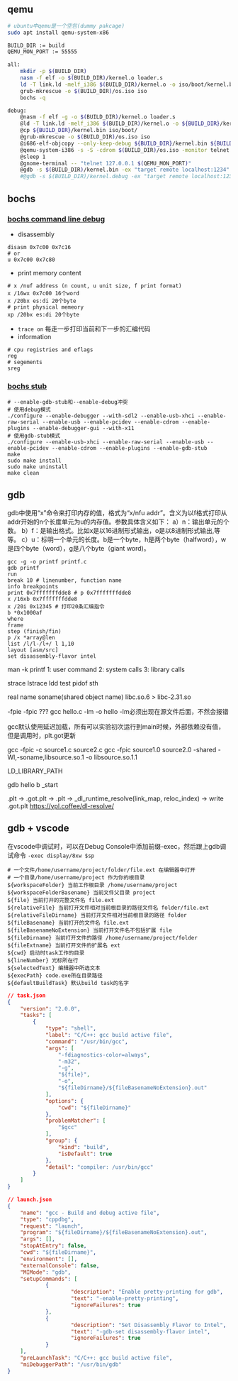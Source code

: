 ## qemu
```bash
# ubuntu中qemu是一个空包(dummy pakcage)
sudo apt install qemu-system-x86
```
```bash
BUILD_DIR := build
QEMU_MON_PORT := 55555

all:
	mkdir -p $(BUILD_DIR)
	nasm -f elf -o $(BUILD_DIR)/kernel.o loader.s
	ld -T link.ld -melf_i386 $(BUILD_DIR)/kernel.o -o iso/boot/kernel.bin
	grub-mkrescue -o $(BUILD_DIR)/os.iso iso
	bochs -q

debug:
	@nasm -f elf -g -o $(BUILD_DIR)/kernel.o loader.s
	@ld -T link.ld -melf_i386 $(BUILD_DIR)/kernel.o -o ${BUILD_DIR}/kernel.bin
	@cp ${BUILD_DIR}/kernel.bin iso/boot/
	@grub-mkrescue -o $(BUILD_DIR)/os.iso iso
	@i686-elf-objcopy --only-keep-debug ${BUILD_DIR}/kernel.bin ${BUILD_DIR}/kernel.debug
	@qemu-system-i386 -s -S -cdrom $(BUILD_DIR)/os.iso -monitor telnet::$(QEMU_MON_PORT),server,nowait &
	@sleep 1
	@gnome-terminal -- "telnet 127.0.0.1 $(QEMU_MON_PORT)"
	@gdb -s $(BUILD_DIR)/kernel.bin -ex "target remote localhost:1234"
	#@gdb -s $(BUILD_DIR)/kernel.debug -ex "target remote localhost:1234"
```

## bochs
### [bochs command line debug](https://bochs.sourceforge.io/doc/docbook/user/internal-debugger.html)
- disassembly
```shell
disasm 0x7c00 0x7c16 
# or
u 0x7c00 0x7c80
```
- print memory content
``` shell
# x /nuf address (n count, u unit size, f print format)
x /16wx 0x7c00 16个word
x /20bx es:di 20个byte
# print physical memeory
xp /20bx es:di 20个byte 
```
- ```trace on``` 每走一步打印当前和下一步的汇编代码
- information
```shell
# cpu registries and eflags 
reg
# segements
sreg
```

### [bochs stub](https://bochs.sourceforge.io/doc/docbook/user/compiling.html)
```shell
# --enable-gdb-stub和--enable-debug冲突
# 使用debug模式
./configure --enable-debugger --with-sdl2 --enable-usb-xhci --enable-raw-serial --enable-usb --enable-pcidev --enable-cdrom --enable-plugins --enable-debugger-gui --with-x11
# 使用gdb-stub模式
./configure --enable-usb-xhci --enable-raw-serial --enable-usb --enable-pcidev --enable-cdrom --enable-plugins --enable-gdb-stub
make
sudo make install
sudo make uninstall
make clean
```
## gdb
gdb中使用“x”命令来打印内存的值，格式为“x/nfu addr”。含义为以f格式打印从addr开始的n个长度单元为u的内存值。参数具体含义如下：
a）n：输出单元的个数。
b）f：是输出格式。比如x是以16进制形式输出，o是以8进制形式输出,等等。
c）u：标明一个单元的长度。b是一个byte，h是两个byte（halfword），w是四个byte（word），g是八个byte（giant word)。
```shell
gcc -g -o printf printf.c
gdb printf
run
break 10 # linenumber, function name
info breakpoints
print 0x7fffffffdde8 # p 0x7fffffffdde8
x /16xb 0x7fffffffdde8
x /20i 0x12345 # 打印20条汇编指令
b *0x1000af
where
frame
step (finish/fin)
p /x *array@len
list /l/l-/l+/ l 1,10
layout [asm/src]
set disassembly-flavor intel
```

man -k printf
1: user command
2: system calls
3: library calls

strace
lstrace
ldd test
pidof sth

real name
soname(shared object name)
libc.so.6 > libc-2.31.so

-fpie -fpic ???
gcc hello.c -lm -o hello
-lm必须出现在源文件后面，不然会报错

gcc默认使用延迟加载，所有可以实验初次运行到main时候，外部依赖没有值，但是调用时，plt.got更新

gcc -fpic -c source1.c source2.c
gcc -fpic source1.0 source2.0 -shared -Wl,-soname,libsource.so.1 -o libsource.so.1.1

LD_LIBRARY_PATH

gdb hello
b _start

.plt -> .got.plt -> .plt -> _dl_runtime_resolve(link_map, reloc_index) -> write .got.plt
https://ypl.coffee/dl-resolve/

## gdb + vscode
在vscode中调试时，可以在Debug Console中添加前缀-exec，然后跟上gdb调试命令
```-exec display/8xw $sp```

```shell
# 一个文件/home/username/project/folder/file.ext 在编辑器中打开
# 一个目录/home/username/project 作为你的根目录
${workspaceFolder} 当前工作根目录 /home/username/project
${workspaceFolderBasename} 当前文件父目录 project
${file} 当前打开的完整文件名 file.ext
${relativeFile} 当前打开文件相对当前根目录的路径文件名 folder/file.ext
${relativeFileDirname} 当前打开文件相对当前根目录的路径 folder
${fileBasename} 当前打开的文件名 file.ext
${fileBasenameNoExtension} 当前打开文件名不包括扩展 file
${fileDirname} 当前打开文件的路径 /home/username/project/folder
${fileExtname} 当前打开文件的扩展名 ext
${cwd} 启动时task工作的目录
${lineNumber} 光标所在行
${selectedText} 编辑器中所选文本
${execPath} code.exe所在目录路径
${defaultBuildTask} 默认build task的名字
```
```json
// task.json
{
	"version": "2.0.0",
	"tasks": [
		{
			"type": "shell",
			"label": "C/C++: gcc build active file",
			"command": "/usr/bin/gcc",
			"args": [
				"-fdiagnostics-color=always",
				"-m32",
				"-g",
				"${file}",
				"-o",
				"${fileDirname}/${fileBasenameNoExtension}.out"
			],
			"options": {
				"cwd": "${fileDirname}"
			},
			"problemMatcher": [
				"$gcc"
			],
			"group": {
				"kind": "build",
				"isDefault": true
			},
			"detail": "compiler: /usr/bin/gcc"
		}
	]
}
```
```json
// launch.json
{
	"name": "gcc - Build and debug active file",
	"type": "cppdbg",
	"request": "launch",
	"program": "${fileDirname}/${fileBasenameNoExtension}.out",
	"args": [],
	"stopAtEntry": false,
	"cwd": "${fileDirname}",
	"environment": [],
	"externalConsole": false,
	"MIMode": "gdb",
	"setupCommands": [
			{
					"description": "Enable pretty-printing for gdb",
					"text": "-enable-pretty-printing",
					"ignoreFailures": true
			},
			{
					"description": "Set Disassembly Flavor to Intel",
					"text": "-gdb-set disassembly-flavor intel",
					"ignoreFailures": true
			}
	],
	"preLaunchTask": "C/C++: gcc build active file",
	"miDebuggerPath": "/usr/bin/gdb"
}
```
